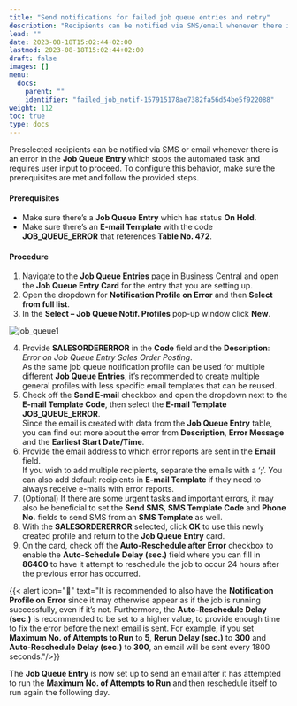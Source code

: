 ```yaml
---
title: "Send notifications for failed job queue entries and retry"
description: "Recipients can be notified via SMS/email whenever there is an error in an automated task that requires user input to be resolved."
lead: ""
date: 2023-08-18T15:02:44+02:00
lastmod: 2023-08-18T15:02:44+02:00
draft: false
images: []
menu:
  docs:
    parent: ""
    identifier: "failed_job_notif-157915178ae7382fa56d54be5f922088"
weight: 112
toc: true
type: docs
---
```


Preselected recipients can be notified via SMS or email whenever there is an error in the **Job Queue Entry** which stops the automated task and requires user input to proceed. To configure this behavior, make sure the prerequisites are met and follow the provided steps.

#### Prerequisites

- Make sure there’s a **Job Queue Entry** which has status **On Hold**. 
- Make sure there’s an **E-mail Template** with the code **JOB_QUEUE_ERROR** that references **Table No. 472**.

#### Procedure

1.	Navigate to the **Job Queue Entries** page in Business Central and open the **Job Queue Entry Card** for the entry that you are setting up.
2.	Open the dropdown for **Notification Profile on Error** and then **Select from full list**.
3.	In the **Select – Job Queue Notif. Profiles** pop-up window click **New**.

  ![job_queue1](job_queue1.PNG)

4.	Provide **SALESORDERERROR** in the **Code** field and the **Description**: *Error on Job Queue Entry Sales Order Posting*.    
    As the same job queue notification profile can be used for multiple different **Job Queue Entries**, it’s recommended to create multiple general profiles with less specific email templates that can be reused.
5.	Check off the **Send E-mail** checkbox and open the dropdown next to the **E-mail Template Code**, then select the **E-mail Template** **JOB_QUEUE_ERROR**.      
    Since the email is created with data from the **Job Queue Entry** table, you can find out more about the error from **Description**, **Error Message** and the **Earliest Start Date/Time**.
6.	Provide the email address to which error reports are sent in the **Email** field.     
    If you wish to add multiple recipients, separate the emails with a ‘;’. You can also add default recipients in **E-mail Template** if they need to always receive e-mails with error reports.
7.	(Optional) If there are some urgent tasks and important errors, it may also be beneficial to set the **Send SMS**, **SMS Template Code** and **Phone No.** fields to send SMS from an **SMS Template** as well.
8.	With the **SALESORDERERROR** selected, click **OK** to use this newly created profile and return to the **Job Queue Entry** card.
9.	On the card, check off the **Auto-Reschedule after Error** checkbox to enable the **Auto-Schedule Delay (sec.)** field where you can fill in **86400** to have it attempt to reschedule the job to occur 24 hours after the previous error has occurred.  

  {{< alert icon="📝" text="It is recommended to also have the <b>Notification Profile on Error</b> since it may otherwise appear as if the job is running successfully, even if it’s not. Furthermore, the <b>Auto-Reschedule Delay (sec.)</b> is recommended to be set to a higher value, to provide enough time to fix the error before the next email is sent. For example, if you set <b>Maximum No. of Attempts to Run</b> to <b>5</b>, <b>Rerun Delay (sec.)</b> to <b>300</b> and <b>Auto-Reschedule Delay (sec.)</b> to <b>300</b>, an email will be sent every 1800 seconds."/>}}

The **Job Queue Entry** is now set up to send an email after it has attempted to run the **Maximum No. of Attempts to Run** and then reschedule itself to run again the following day.

